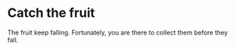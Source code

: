 # Catch the fruit
 The fruit keep falling. Fortunately, you are there to collect them before they fall. 
